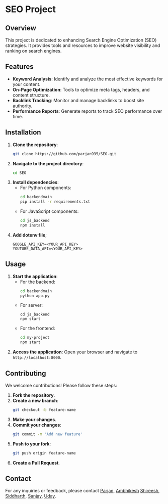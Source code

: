 # SEO Project

## Overview

This project is dedicated to enhancing Search Engine Optimization (SEO) strategies. It provides tools and resources to improve website visibility and ranking on search engines.

## Features

- **Keyword Analysis**: Identify and analyze the most effective keywords for your content.
- **On-Page Optimization**: Tools to optimize meta tags, headers, and content structure.
- **Backlink Tracking**: Monitor and manage backlinks to boost site authority.
- **Performance Reports**: Generate reports to track SEO performance over time.

## Installation

1. **Clone the repository**:
   ```bash
   git clone https://github.com/parjan935/SEO.git
   ```
2. **Navigate to the project directory**:
   ```bash
   cd SEO
   ```
3. **Install dependencies**:
   - For Python components:
     ```bash
     cd backendmain
     pip install -r requirements.txt
     ```
   - For JavaScript components:
     ```bash
     cd js_backend
     npm install
   
     ```
4. **Add dotenv file**;
   ```
   GOOGLE_API_KEY=<YOUR_API_KEY>
   YOUTUBE_DATA_API=<YOUR_API_KEY>
   ```

## Usage

1. **Start the application**:
   - For the backend:
     ```bash
     cd backendmain
     python app.py
     ```
   - For server:
     ```
     cd js_backend
     npm start
     ```
   - For the frontend:
     ```bash
     cd my-project
     npm start
     ```
2. **Access the application**:
   Open your browser and navigate to `http://localhost:8000`.

## Contributing

We welcome contributions! Please follow these steps:

1. **Fork the repository**.
2. **Create a new branch**:
   ```bash
   git checkout -b feature-name
   ```
3. **Make your changes**.
4. **Commit your changes**:
   ```bash
   git commit -m 'Add new feature'
   ```
5. **Push to your fork**:
   ```bash
   git push origin feature-name
   ```
6. **Create a Pull Request**.


## Contact

For any inquiries or feedback, please contact
[Parjan](https://github.com/parjan935),
[Ambhikesh](https://github.com/Ambhikesh9) 
[Shireesh](https://github.com/Shireeshsk),
[Siddharth](https://github.com/Sidhudupati),
[Sanjay](https://github.com/sannjaay),
[Uday](https://github.com/Uday8897).

